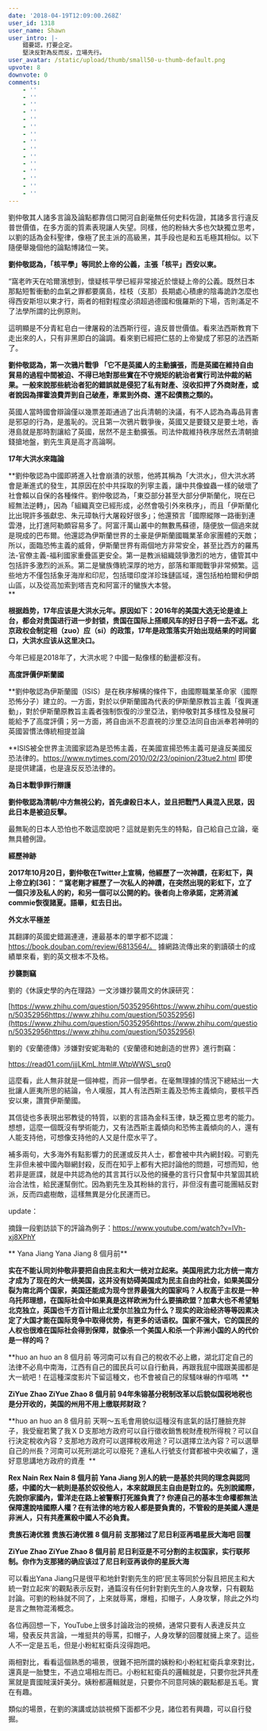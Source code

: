 ```yaml
---
date: '2018-04-19T12:09:00.268Z'
user_id: 1318
user_name: Shawn
user_intro: |-
    錯要認，打要企定。
    堅決反對為反而反，立場先行。
user_avatar: /static/upload/thumb/small50-u-thumb-default.png
upvote: 8
downvote: 0
comments:
    - ''
    - ''
    - ''
    - ''
    - ''
    - ''
    - ''
    - ''
    - ''
    - ''
    - ''
    - ''
    - ''
    - ''
    - ''
---
```


劉仲敬其人諸多言論及論點都靠信口開河自創毫無任何史料佐證，其諸多言行違反普世價值，在多方面的質素表現讓人失望。同樣，他的粉絲大多也欠缺獨立思考，以劉的話為金科聖律，像極了民主派的高級黑，其手段也是和五毛極其相似。以下隨便舉幾個他的論點博諸位一笑。

**劉仲敬認為，「核平學」等同於上帝的公義，主張「核平」西安以東。**

“窩老昨天在哈爾濱想到，懷疑核平學已經非常接近於懷疑上帝的公義。既然日本那點短暫衝動的血氣之罪都要廣島，桂枝（支那）長期處心積慮的陰毒詭詐怎麼也得西安斯坦以東才行，兩者的相對程度必須超過德國和俄羅斯的下場，否則滿足不了法學所謂的比例原則。  

這明顯是不分青紅皂白一律屠殺的法西斯行徑，違反普世價值。看來法西斯教育下走出來的人，只有非黑即白的論調。看來劉已經把仁慈的上帝變成了邪惡的法西斯了。

  

**劉仲敬認為，第一次鴉片戰爭 「它不是英國人的主動擴張，而是英國在維持自由貿易的過程中間被迫、不得已地對那些實在不守規矩的統治者實行司法仲裁的結果。一般來說那些統治者犯的錯誤就是侵犯了私有財產、沒收扣押了外商財產，或者說因為揮霍浪費弄到自己破產，牽累到外商、還不起債務之類的。**

英國人當時國會辯論僅以幾票差距通過了出兵清朝的決議，有不人認為為毒品背書是邪惡的行為，是羞恥的。況且第一次鴉片戰爭後，英國又是要錢又是要土地，香港島就是那時割讓給了英國，居然不是主動擴張。司法仲裁維持秩序居然去清朝搶錢搶地盤，劉先生真是高才高論啊。

  

**17年大洪水來臨論**

**劉仲敬認為中國即將進入社會崩潰的狀態，他將其稱為「大洪水」，但大洪水將會是漸進式的發生，其原因在於中共採取的列寧主義，讓中共像蝗蟲一樣的破壞了社會賴以自保的各種條件。劉仲敬認為，「東亞部分甚至大部分伊斯蘭化，現在已經無法逆轉」，因為「組織真空已經形成，必然會吸引外來秩序」，而且「伊斯蘭化比出現許多張獻忠、朱元璋執行大屠殺好很多」；他還預言「國際縱隊一路衝到連雲港，比打進阿勒頗容易多了。阿富汗萬山叢中的無數馬蘇德，隨便放一個過來就是現成的巴布爾。他還認為伊斯蘭世界的土豪是伊斯蘭國職業革命家團體的天敵；所以，面臨恐怖主義的威脅，伊斯蘭世界有兩個地方非常安全，甚至比西方的羅馬法-官僚主義-福利國家重疊區更安全。第一是教派組織競爭激烈的地方，儘管其中包括許多激烈的派系。第二是蠻族傳統深厚的地方，部落和軍閥戰爭非常頻繁。這些地方不僅包括象牙海岸和印尼，包括環印度洋珍珠鏈區域，還包括柏柏爾和伊朗山區，以及從高加索到塔吉克和阿富汗的蠻族大本營。  
**

**根据趋势，17年应该是大洪水元年。原因如下：2016年的美国大选无论是谁上台，都会对贵国进行进一步封锁，贵国在国际上搭顺风车的好日子将一去不返。北京政权会制定相（zuo）应（si）的政策，17年是政策落实开始出现结果的时间窗口，大洪水应该从这里决口。**

今年已經是2018年了，大洪水呢？中國一點像樣的動盪都沒有。

  

**高度評價伊斯蘭國**

**劉仲敬認為伊斯蘭國（ISIS）是在秩序解構的條件下，由國際職業革命家（國際恐怖分子）建立的。一方面，對於以伊斯蘭國為代表的伊斯蘭原教旨主義「復興運動」，對於伊斯蘭原教旨主義者強制恢復的沙里亞法，劉仲敬對其多樣性及發展可能給予了高度評價；另一方面，將自由派不忍直視的沙里亞法同自由派奉若神明的英國習慣法傳統相提並論  
  
**ISIS被全世界主流國家認為是恐怖主義，在美國宣揚恐怖主義可是違反美國反恐法律的。https://www.nytimes.com/2010/02/23/opinion/23tue2.html 即使是提供建議，也是違反反恐法律的。

  

**為日本戰爭罪行辯護**

**劉仲敬認為清朝/中方無視公約，首先虐殺日本人，並且把戰鬥人員混入民眾，因此日本是被迫反擊。**  

  

最無恥的日本人恐怕也不敢這麼說吧？這就是劉先生的特點，自己給自己立論，毫無具體例證。

  

  

**經歷神跡**

**2017年10月20日，劉仲敬在Twitter上宣稱，他經歷了一次神蹟，在彩虹下，與上帝立約\[36\]： “ 窩老剛才經歷了一次私人的神蹟，在突然出現的彩虹下，立了一個只涉及私人的約，和另一個可以公開的約。後者向上帝承諾，定將消滅commie恢復諸夏。語畢，虹去日出。**

**外文水平極差**

其翻譯的英國史錯漏連連，連最基本的單字都不認識：https://book.douban.com/review/6813564/。 據網路流傳出來的劉讀碩士的成績單來看，劉的英文根本不及格。

  

**抄襲剽竊**

劉的《休謨史學的內在理路》一文涉嫌抄襲周文的休謨研究：

[https://www.zhihu.com/question/50352956https://www.zhihu.com/question/50352956https://www.zhihu.com/question/50352956](https://www.zhihu.com/question/50352956https://www.zhihu.com/question/50352956https://www.zhihu.com/question/50352956)

劉的《安蘭德傳》涉嫌對安妮海勒的《安蘭德和她創造的世界》進行剽竊：

https://read01.com/jjjLKmL.html#.WtpWWS\_srq0  

  

這麼看，此人無非就是一個神棍，而非一個學者。在毫無理據的情況下總結出一大批讓人匪夷所思的結論，令人嘆服，其人有法西斯主義及恐怖主義傾向，要核平西安以東，讚賞伊斯蘭國。

其信徒也多表現出邪教徒的特質，以劉的言語為金科玉律，缺乏獨立思考的能力。想想，這麼一個既沒有學術能力，又有法西斯主義傾向和恐怖主義傾向的人，還有人能支持他，可想像支持他的人又是什麼水平了。  

補多兩句，大多海外有點影響力的民運或反共人士，都會被中共內網封殺。可劉先生非但未被中國內聯網封殺，反而在知乎上都有大把討論他的問題，可想而知，他若非是匪諜，就是中共認為他的其言其行以及他的擁壘的言行只會幫中共鞏固其統治合法性，給民運幫倒忙。因為劉先生及其粉絲的言行，非但沒有盡可能團結反對派，反而四處樹敵，這樣無異是分化民運而已。  

  

update：

摘錄一段劉訪談下的評論為例子：https://www.youtube.com/watch?v=lVh-xj8XPhY

** Yana Jiang Yana Jiang 8 個月前**

**实在不能认同刘仲敬非要把自由民主和大一统对立起来。美国用武力北方统一南方才成为了现在的大一统美国，这并没有妨碍美国成为民主自由的社会，如果美国分裂为南北两个国家，美国还能成为现今世界最强大的国家吗？人权高于主权是一种乌托邦理想，在国际社会中如果真是这样欧洲为什么要搞欧盟？加拿大也不希望魁北克独立，英国也千方百计阻止北爱尔兰独立为什么？现实的政治经济等等因素决定了大国才能在国际竞争中取得优势，有更多的话语权。国家不强大，它的国民的人权也很难在国际社会得到保障，就像杀一个美国人和杀一个非洲小国的人的代价是一样的吗？﻿**

**huo an huo an 8 個月前 等河南可以有自己的稅收不必上繳，湖北訂定自己的法律不必鳥中南海，江西有自己的國民兵可以自行動員，再跟我屁中國跟美國都是大一統吧！在這種深度影片下留這種文，也不會被自己的尿騷味嚇的作嘔嗎﻿  **

**ZiYue Zhao ZiYue Zhao 8 個月前 94年朱镕基分税制改革以后貌似国税地税也是分开收的，美国的州用不用上缴联邦财政？﻿**

**huo an huo an 8 個月前 天啊～五毛會用貌似這種沒有底氣的話打腫臉充胖子，我受寵若驚了我ＸＤ支那地方政府可以自行徵收銷售稅財產稅所得稅？可以自行決定稅收內容？支那地方政府可以選擇稅收用途？可以選擇立法內容？可以選舉自己的州長？河南可以死刑湖北可以廢死？連私人行號支付寶都被中央收編了，還好意思講地方政府的資產﻿  **

**Rex Nain Rex Nain 8 個月前 Yana Jiang 別人的統一是基於共同的理念與認同感，中國的大一統則是基於奴役他人，本來就跟民主自由是對立的。先別說國際，先說你家國內，雷洋走在路上被警察打死誰負責了? 你連自己的基本生命權都無法保障還說啥國際人權？在有法律的地方殺人都是要負責的，不管殺的是美國人還是非洲人，只有共產黨殺中國人不必負責。﻿**

**贵族石涛优雅 贵族石涛优雅 8 個月前 支那猪过了尼日利亚再唱星辰大海吧 回覆**

**ZiYue Zhao ZiYue Zhao 8 個月前 尼日利亚是不可分割的主权国家，实行联邦制。你作为支那猪的确应该过了尼日利亚再谈你的星辰大海**

  

可以看出Yana Jiang只是很平和地針對劉先生的把‘民主等同於分裂且把民主和大統一對立起來’的觀點表示反對，通篇沒有任何針對劉先生的人身攻擊，只有觀點討論。可劉的粉絲就不同了，上來就辱罵，爆粗，扣帽子，人身攻擊，除此之外均是言之無物混淆概念。

各位再回想一下，YouTube上很多討論政治的視頻，通常只要有人表達反共立場，發表反共言論，一堆挺共的辱罵，扣帽子，人身攻擊的回覆就擁上來了。這些人不一定是五毛，但是小粉紅紅衛兵沒得跑吧。

兩相對比，看看這個熟悉的場景，很難不把所謂的姨粉和小粉紅紅衛兵拿來對比，還真是一胎雙生，不過立場相左而已。小粉紅紅衛兵的邏輯就是，只要你批評共產黨就是賣國賊漢奸美分。姨粉都邏輯就是，只要你不同意阿姨的觀點都是五毛。實在有趣。

  

類似的場景，在劉的演講或訪談視頻下面都不少見，諸位若有興趣，可以自行發掘。
